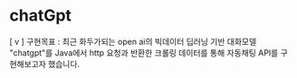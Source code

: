 # chatGpt

[ v ] 구현목표 : 최근 화두가되는 open ai의 빅데이터 딥러닝 기반 대화모델 "chatgpt"를 Java에서 http 요청과 반환한 크롤링 데이터를 통해 자동채팅 API를 구현해보고자 했습니다.
